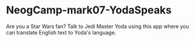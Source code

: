 # NeogCamp-mark07-YodaSpeaks

Are you a Star Wars fan? Talk to Jedi Master Yoda using this app where you can translate English text to Yoda's language.

